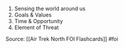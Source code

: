 1. Sensing the world around us
2. Goals & Values
3. Time & Opportunity
4. Element of Threat



Source: [[Air Trek North FOI Flashcards]] #foi

